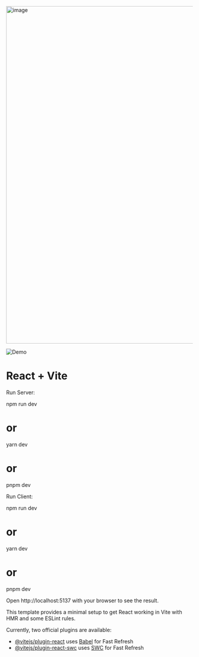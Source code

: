 <img width="908" alt="image" src="https://github.com/user-attachments/assets/8c26781a-3945-4644-85f0-0df15e2dd22a">

![Demo](./src/assets/NamnlsvideoGjordmedClipchamp1-ezgif.com-video-to-gif-converter.gif)


# React + Vite

Run Server:

npm run dev
# or
yarn dev
# or
pnpm dev



Run Client:

npm run dev
# or
yarn dev
# or
pnpm dev



Open http://localhost:5137 with your browser to see the result.


This template provides a minimal setup to get React working in Vite with HMR and some ESLint rules.

Currently, two official plugins are available:

- [@vitejs/plugin-react](https://github.com/vitejs/vite-plugin-react/blob/main/packages/plugin-react/README.md) uses [Babel](https://babeljs.io/) for Fast Refresh
- [@vitejs/plugin-react-swc](https://github.com/vitejs/vite-plugin-react-swc) uses [SWC](https://swc.rs/) for Fast Refresh
